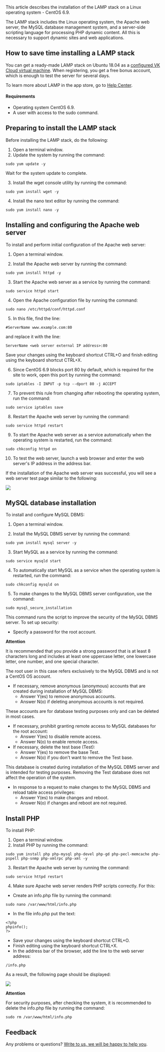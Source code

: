 This article describes the installation of the LAMP stack on a Linux operating system - CentOS 6.9.

The LAMP stack includes the Linux operating system, the Apache web server, the MySQL database management system, and a server-side scripting language for processing PHP dynamic content. All this is necessary to support dynamic sites and web applications.

## **How ​​to save time installing a LAMP stack**

You can get a ready-made LAMP stack on Ubuntu 18.04 as a [configured VK Cloud virtual machine](https://mcs.mail.ru/app/services/marketplace/). When registering, you get a free bonus account, which is enough to test the server for several days.

To learn more about LAMP in the app store, go to [Help Center](https://mcs.mail.ru/help/quick-start/-lamp-stack-apachephp).

#### Requirements

- Operating system CentOS 6.9.
- A user with access to the sudo command.

## Preparing to install the LAMP stack

Before installing the LAMP stack, do the following:

1. Open a terminal window.
2. Update the system by running the command:

```
sudo yum update -y
```

Wait for the system update to complete.

3. Install the wget console utility by running the command:

```
sudo yum install wget -y
```

4. Install the nano text editor by running the command:

```
sudo yum install nano -y
```

## Installing and configuring the Apache web server

To install and perform initial configuration of the Apache web server:

1. Open a terminal window.

2. Install the Apache web server by running the command:

```
sudo yum install httpd -y
```

3. Start the Apache web server as a service by running the command:

```
sudo service httpd start
```

4. Open the Apache configuration file by running the command:

```
sudo nano /etc/httpd/conf/httpd.conf
```

5. In this file, find the line:

```
#ServerName www.example.com:80
```

and replace it with the line:

```
ServerName <web server external IP address>:80
```

Save your changes using the keyboard shortcut CTRL+O and finish editing using the keyboard shortcut CTRL+X.

6. Since CentOS 6.9 blocks port 80 by default, which is required for the site to work, open this port by running the command:

```
sudo iptables -I INPUT -p tcp --dport 80 -j ACCEPT

```

7. To prevent this rule from changing after rebooting the operating system, run the command:

```
sudo service iptables save

```

8. Restart the Apache web server by running the command:

```
sudo service httpd restart

```

9. To start the Apache web server as a service automatically when the operating system is restarted, run the command:

```
sudo chkconfig httpd on

```

10. To test the web server, launch a web browser and enter the web server's IP address in the address bar.

If the installation of the Apache web server was successful, you will see a web server test page similar to the following:

**![](./assets/1557695489851-1557695489851.jpeg)**

## MySQL database installation

To install and configure MySQL DBMS:

1. Open a terminal window.

2. Install the MySQL DBMS server by running the command:

```
sudo yum install mysql server -y
```

3. Start MySQL as a service by running the command:

```
sudo service mysqld start

```

4. To automatically start MySQL as a service when the operating system is restarted, run the command:

```
sudo chkconfig mysqld on

```

5. To make changes to the MySQL DBMS server configuration, use the command:

```
sudo mysql_secure_installation
```

This command runs the script to improve the security of the MySQL DBMS server. To set up security:

- Specify a password for the root account.

<warn>

**Attention**

It is recommended that you provide a strong password that is at least 8 characters long and includes at least one uppercase letter, one lowercase letter, one number, and one special character.

</warn>

The root user in this case refers exclusively to the MySQL DBMS and is not a CentOS OS account.

- If necessary, remove anonymous (anonymous) accounts that are created during installation of MySQL DBMS:
  - Answer Y(es) to remove anonymous accounts.
  - Answer N(o) if deleting anonymous accounts is not required.

These accounts are for database testing purposes only and can be deleted in most cases.

- If necessary, prohibit granting remote access to MySQL databases for the root account:
  - Answer Y(es) to disable remote access.
  - Answer N(o) to enable remote access.
- If necessary, delete the test base (Test):
  - Answer Y(es) to remove the base Test.
  - Answer N(o) if you don't want to remove the Test base.

This database is created during installation of the MySQL DBMS server and is intended for testing purposes. Removing the Test database does not affect the operation of the system.

- In response to a request to make changes to the MySQL DBMS and reload table access privileges:
  - Answer Y(es) to make changes and reboot.
  - Answer N(o) if changes and reboot are not required.

## Install PHP

To install PHP:

1. Open a terminal window.
2. Install PHP by running the command:

```
sudo yum install php php-mysql php-devel php-gd php-pecl-memcache php-pspell php-snmp php-xmlrpc php-xml -y

```

3. Restart the Apache web server by running the command:

```
sudo service httpd restart

```

4. Make sure Apache web server renders PHP scripts correctly. For this:

- Create an info.php file by running the command:

```
sudo nano /var/www/html/info.php
```

- In the file info.php put the text:

```
<?php
phpinfo();
?>
```

- Save your changes using the keyboard shortcut CTRL+O.
- Finish editing using the keyboard shortcut CTRL+X.
- In the address bar of the browser, add the line to the web server address:

```
/info.php
```

As a result, the following page should be displayed:

**![](./assets/1557695836526-1557695836526.jpeg)**

<warn>

**Attention**

For security purposes, after checking the system, it is recommended to delete the info.php file by running the command:

```
sudo rm /var/www/html/info.php
```

</warn>

## **Feedback**

Any problems or questions? [Write to us, we will be happy to help you](https://mcs.mail.ru/help/contact-us).
